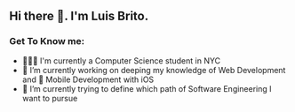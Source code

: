 ## Hi there 👋. I'm Luis Brito.

### Get To Know me:
- 👨🏽‍🎓 I'm currently a Computer Science student in NYC
- 🔭 I’m currently working on deeping my knowledge of Web Development and 📱 Mobile Development with iOS
- 🌱 I’m currently trying to define which path of Software Engineering I want to pursue
 
<!--
**leba0495/leba0495** is a ✨ _special_ ✨ repository because its `README.md` (this file) appears on your GitHub profile.

Here are some ideas to get you started:

- 🔭 I’m currently working on ...
- 🌱 I’m currently learning ...
- 👯 I’m looking to collaborate on ...
- 🤔 I’m looking for help with ...
- 💬 Ask me about ...
- 📫 How to reach me: ...
- 😄 Pronouns: ...
- ⚡ Fun fact: ...
-->
